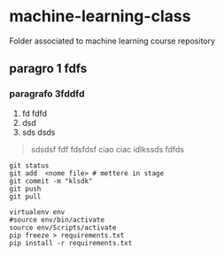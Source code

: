 # machine-learning-class
Folder associated to machine learning course repository

## paragro 1 fdfs

### paragrafo 3fddfd

 
1. fd fdfd
2. dsd
3. sds dsds

> sdsdsf fdf fdsfdsf ciao ciac idlkssds fdfds
 

```
git status
git add  <nome file> # mettere in stage
git commit -m "klsdk" 
git push
git pull
```


```
virtualenv env
#source env/bin/activate
source env/Scripts/activate
pip freeze > requirements.txt
pip install -r requirements.txt
```
